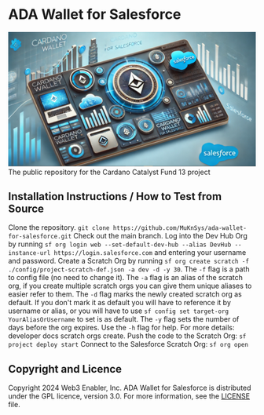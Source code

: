 # ADA Wallet for Salesforce

![](documentation-and-images/ADA-Wallet-for-Salesforce-thumbnail.png)
The public repository for the Cardano Catalyst Fund 13 project


## Installation Instructions / How to Test from Source

Clone the repository. `git clone https://github.com/MuKnSys/ada-wallet-for-salesforce.git`
Check out the main branch.
Log into the Dev Hub Org by running `sf org login web --set-default-dev-hub --alias DevHub --instance-url https://login.salesforce.com` and entering your username and password.
Create a Scratch Org by running `sf org create scratch -f ./config/project-scratch-def.json -a dev -d -y 30`.
The `-f` flag is a path to config file (no need to change it).
The `-a` flag is an alias of the scratch org, if you create multiple scratch orgs you can give them unique aliases to easier refer to them.
The `-d` flag marks the newly created scratch org as default. If you don't mark it as default you will have to reference it by username or alias, or you will have to use `sf config set target-org YourAliasOrUsername` to set is as default.
The `-y` flag sets the number of days before the org expires.
Use the `-h` flag for help.
For more details: developer docs scratch orgs create.
Push the code to the Scratch Org: `sf project deploy start`
Connect to the Salesforce Scratch Org: `sf org open`


## Copyright and Licence

Copyright 2024 Web3 Enabler, Inc. ADA Wallet for Salesforce is distributed under the GPL licence, version 3.0. For more information, see the [LICENSE](LICENSE) file.
